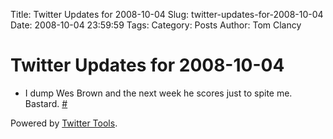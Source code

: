 Title: Twitter Updates for 2008-10-04
Slug: twitter-updates-for-2008-10-04
Date: 2008-10-04 23:59:59
Tags: 
Category: Posts
Author: Tom Clancy

# Twitter Updates for 2008-10-04

<ul>
	<li>I dump Wes Brown and the next week he scores just to spite me. Bastard. <a href="http://twitter.com/tclancy/statuses/946293996">#</a></li>
</ul>
<p>Powered by <a href="http://alexking.org/projects/wordpress">Twitter Tools</a>.</p>
